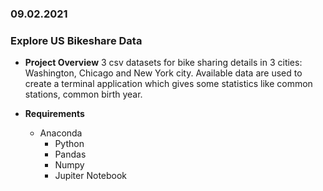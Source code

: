 ### 09.02.2021

### Explore US Bikeshare Data

- __Project Overview__
3 csv datasets for bike sharing details in 3 cities: Washington, Chicago and New York city. Available data are used to create a terminal application which gives some statistics like common stations, common birth year.

- __Requirements__
    - Anaconda
        - Python
        - Pandas
        - Numpy
        - Jupiter Notebook
